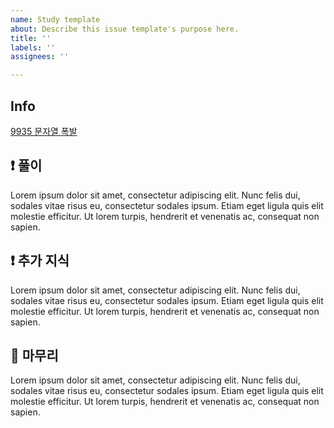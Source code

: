 ```yaml
---
name: Study template
about: Describe this issue template's purpose here.
title: ''
labels: ''
assignees: ''

---
```


## Info

<a href="https://www.acmicpc.net/problem/9935" rel="nofollow">9935 문자열 폭발</a>

## ❗ 풀이

Lorem ipsum dolor sit amet, consectetur adipiscing elit. Nunc felis dui, sodales vitae risus eu, consectetur sodales ipsum. Etiam eget ligula quis elit molestie efficitur. Ut lorem turpis, hendrerit et venenatis ac, consequat non sapien.

## ❗ 추가 지식

Lorem ipsum dolor sit amet, consectetur adipiscing elit. Nunc felis dui, sodales vitae risus eu, consectetur sodales ipsum. Etiam eget ligula quis elit molestie efficitur. Ut lorem turpis, hendrerit et venenatis ac, consequat non sapien.

## 🙂 마무리

Lorem ipsum dolor sit amet, consectetur adipiscing elit. Nunc felis dui, sodales vitae risus eu, consectetur sodales ipsum. Etiam eget ligula quis elit molestie efficitur. Ut lorem turpis, hendrerit et venenatis ac, consequat non sapien.
